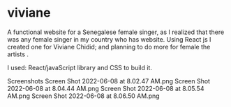 # viviane
A functional website for a Senegalese female singer, 
as I realized that there was any female  singer in my 
country who has website. Using React js I created one for 
Viviane Chidid; and planning to do more for female the artists .

I used:
React/javaScript library
and CSS to build it.

Screenshots
Screen Shot 2022-06-08 at 8.02.47 AM.png
Screen Shot 2022-06-08 at 8.04.44 AM.png
Screen Shot 2022-06-08 at 8.05.54 AM.png
Screen Shot 2022-06-08 at 8.06.50 AM.png
